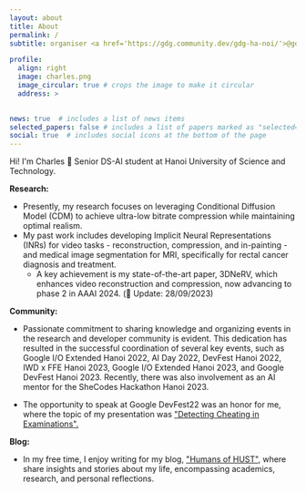 ```yaml
---
layout: about
title: About
permalink: /
subtitle: organiser <a href='https://gdg.community.dev/gdg-ha-noi/'>@gdghanoi</a> | ex viettel, vinbrain

profile:
  align: right
  image: charles.png
  image_circular: true # crops the image to make it circular
  address: >
   

news: true  # includes a list of news items
selected_papers: false # includes a list of papers marked as "selected={true}"
social: true  # includes social icons at the bottom of the page
---
```

Hi! I'm Charles 🤗 Senior DS-AI student at Hanoi University of Science and Technology.

**Research:** 
* Presently, my research focuses on leveraging Conditional Diffusion Model (CDM) to achieve ultra-low bitrate compression while maintaining optimal realism.
* My past work includes developing Implicit Neural Representations (INRs) for video tasks - reconstruction, compression, and in-painting - and medical image segmentation for MRI, specifically for rectal cancer diagnosis and treatment.
  * A key achievement is my state-of-the-art paper, 3DNeRV, which enhances video reconstruction and compression, now advancing to phase 2 in AAAI 2024. (🎉 Update: 28/09/2023)

**Community:** 

* Passionate commitment to sharing knowledge and organizing events in the research and developer community is evident. This dedication has resulted in the successful coordination of several key events, such as Google I/O Extended Hanoi 2022, AI Day 2022, DevFest Hanoi 2022, IWD x FFE Hanoi 2023, Google I/O Extended Hanoi 2023, and Google DevFest Hanoi 2023. Recently, there was also involvement as an AI mentor for the SheCodes Hackathon Hanoi 2023.
  
* The opportunity to speak at Google DevFest22 was an honor for me, where the topic of my presentation was ["Detecting Cheating in Examinations".](https://www.facebook.com/GDGhanoi/photos/a.295913770557546/2473122272836674/)

**Blog:** 

* In my free time, I enjoy writing for my blog, ["Humans of HUST"](https://www.facebook.com/pageofhumanshust), where share insights and stories about my life, encompassing academics, research, and personal reflections.